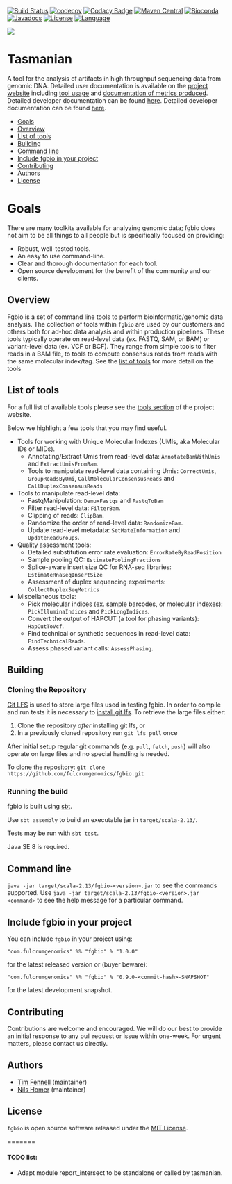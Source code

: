 [![Build Status](https://travis-ci.org/fulcrumgenomics/fgbio.svg?branch=master)](https://travis-ci.org/fulcrumgenomics/fgbio)
[![codecov](https://codecov.io/gh/fulcrumgenomics/fgbio/branch/master/graph/badge.svg)](https://codecov.io/gh/fulcrumgenomics/fgbio)
[![Codacy Badge](https://api.codacy.com/project/badge/Grade/fc4f5fe8dbe34bf784114435b202fab4)](https://www.codacy.com/app/contact_32/fgbio?utm_source=github.com&amp;utm_medium=referral&amp;utm_content=fulcrumgenomics/fgbio&amp;utm_campaign=Badge_Grade)
[![Maven Central](https://maven-badges.herokuapp.com/maven-central/com.fulcrumgenomics/fgbio_2.13/badge.svg)](https://maven-badges.herokuapp.com/maven-central/com.fulcrumgenomics/fgbio_2.13)
[![Bioconda](https://img.shields.io/conda/dn/bioconda/fgbio.svg?label=Bioconda)](http://bioconda.github.io/recipes/fgbio/README.html)
[![Javadocs](http://javadoc.io/badge/com.fulcrumgenomics/fgbio_2.13.svg)](http://javadoc.io/doc/com.fulcrumgenomics/fgbio_2.13)
[![License](http://img.shields.io/badge/license-MIT-blue.svg)](https://github.com/fulcrumgenomics/fgbio/blob/master/LICENSE)
[![Language](https://img.shields.io/badge/Made%20with-Python-1f425f.svg)](https://www.python.org)

<!-- Cartoon of tasmanian devil -->
 ![](https://upload.wikimedia.org/wikipedia/en/c/c4/Taz-Looney_Tunes.svg)

Tasmanian
====

A tool for the analysis of artifacts in high throughput sequencing data from genomic DNA. Detailed user documentation is available on the [project website](http://fulcrumgenomics.github.io/fgbio/) including [tool usage](http://fulcrumgenomics.github.io/fgbio/tools/latest) and [documentation of metrics produced](http://fulcrumgenomics.github.io/fgbio/metrics/latest).  Detailed developer documentation can be found [here](http://javadoc.io/doc/com.fulcrumgenomics/fgbio_2.13). Detailed developer documentation can be found [here](http://javadoc.io/doc/com.fulcrumgenomics/fgbio_2.13).


<!---toc start-->
  * [Goals](#goals)
  * [Overview](#overview)
  * [List of tools](#list-of-tools)
  * [Building](#building)
  * [Command line](#command-line)
  * [Include fgbio in your project](#include-fgbio-in-your-project)
  * [Contributing](#contributing)
  * [Authors](#authors)
  * [License](#license)

<!---toc end-->

# Goals

There are many toolkits available for analyzing genomic data; fgbio does not aim to be all things to all people but is specifically focused on providing:

* Robust, well-tested tools.
* An easy to use command-line.
* Clear and thorough documentation for each tool.
* Open source development for the benefit of the community and our clients.

## Overview

Fgbio is a set of command line tools to perform bioinformatic/genomic data analysis. 
The collection of tools within `fgbio` are used by our customers and others both for ad-hoc data analysis and within production pipelines.
These tools typically operate on read-level data (ex. FASTQ, SAM, or BAM) or variant-level data (ex. VCF or BCF).
They range from simple tools to filter reads in a BAM file, to tools to compute consensus reads from reads with the same molecular index/tag.
See the [list of tools](#list-of-tools) for more detail on the tools

## List of tools

For a full list of available tools please see the [tools section](http://fulcrumgenomics.github.io/fgbio/tools/latest) of the project website.

Below we highlight a few tools that you may find useful.

* Tools for working with Unique Molecular Indexes (UMIs, aka Molecular IDs or MIDs). 
  * Annotating/Extract Umis from read-level data: `AnnotateBamWithUmis` and `ExtractUmisFromBam`.
  * Tools to manipulate read-level data containing Umis: `CorrectUmis`, `GroupReadsByUmi`, `CallMolecularConsensusReads` and `CallDuplexConsensusReads`
* Tools to manipulate read-level data:
  * FastqManipulation: `DemuxFastqs` and `FastqToBam`
  * Filter read-level data: `FilterBam`.
  * Clipping of reads: `ClipBam`.
  * Randomize the order of read-level data: `RandomizeBam`.
  * Update read-level metadata: `SetMateInformation` and `UpdateReadGroups`.
* Quality assessment tools:
  * Detailed substitution error rate evaluation: `ErrorRateByReadPosition`
  * Sample pooling QC: `EstimatePoolingFractions`
  * Splice-aware insert size QC for RNA-seq libraries: `EstimateRnaSeqInsertSize`
  * Assessment of duplex sequencing experiments: `CollectDuplexSeqMetrics`
* Miscellaneous tools:
  * Pick molecular indices (ex. sample barcodes, or molecular indexes): `PickIlluminaIndices` and `PickLongIndices`.
  * Convert the output of HAPCUT (a tool for phasing variants): `HapCutToVcf`.
  * Find technical or synthetic sequences in read-level data: `FindTechnicalReads`.
  * Assess phased variant calls: `AssessPhasing`.

## Building 
### Cloning the Repository

[Git LFS](https://git-lfs.github.com/) is used to store large files used in testing fgbio.  In order to compile and run tests it is necessary to [install git lfs](https://git-lfs.github.com/).  To retrieve the large files either:

1. Clone the repository _after_ installing git lfs, or
2. In a previously cloned repository run `git lfs pull` once

After initial setup regular git commands (e.g. `pull`, `fetch`, `push`) will also operate on large files and no special handling is needed.

To clone the repository: `git clone https://github.com/fulcrumgenomics/fgbio.git`

### Running the build
fgbio is built using [sbt](http://www.scala-sbt.org/).

Use ```sbt assembly``` to build an executable jar in ```target/scala-2.13/```.

Tests may be run with ```sbt test```.

Java SE 8 is required.


## Command line

`java -jar target/scala-2.13/fgbio-<version>.jar` to see the commands supported.  Use `java -jar target/scala-2.13/fgbio-<version>.jar <command>` to see the help message for a particular command.

## Include fgbio in your project

You can include `fgbio` in your project using:

```
"com.fulcrumgenomics" %% "fgbio" % "1.0.0"
```

for the latest released version or (buyer beware):

```
"com.fulcrumgenomics" %% "fgbio" % "0.9.0-<commit-hash>-SNAPSHOT"
```

for the latest development snapshot.

## Contributing

Contributions are welcome and encouraged.
We will do our best to provide an initial response to any pull request or issue within one-week.
For urgent matters, please contact us directly.

## Authors

* [Tim Fennell](https://github.com/tfenne) (maintainer)
* [Nils Homer](https://github.com/nh13) (maintainer)

## License

`fgbio` is open source software released under the [MIT License](https://github.com/fulcrumgenomics/fgbio/blob/master/LICENSE).



=======



#### TODO list:
* Adapt module report_intersect to be standalone or called by tasmanian.

